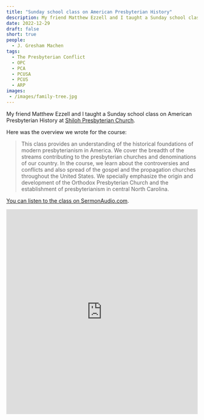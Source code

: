 ```yaml
---
title: "Sunday school class on American Presbyterian History"
description: My friend Matthew Ezzell and I taught a Sunday school class on American Presbyterian History at Shiloh Presbyterian Church.
date: 2022-12-29
draft: false
short: true
people:
  - J. Gresham Machen
tags:
  - The Presbyterian Conflict
  - OPC
  - PCA
  - PCUSA
  - PCUS
  - ARP
images:
 - /images/family-tree.jpg
---
```


My friend Matthew Ezzell and I taught a Sunday school class on American Presbyterian History at [Shiloh Presbyterian Church](https://shilohopc.org). 

Here was the overview we wrote for the course: 

> This class provides an understanding of the historical foundations of modern presbyterianism in America. We cover the breadth of the streams contributing to the presbyterian churches and denominations of our country. In the course, we learn about the controversies and conflicts and also spread of the gospel and the propagation churches throughout the United States. We specially emphasize the origin and development of the Orthodox Presbyterian Church and the establishment of presbyterianism in central North Carolina.

[You can listen to the class on SermonAudio.com](https://www.sermonaudio.com/solo/shiloh/sermons/series/167016/?sb=oldest).

<iframe tabindex="-1" width="1" height="540" src="https://embed.sermonaudio.com/browser/broadcaster/shiloh/series/Presbyterianism%20in%20America/?sort=oldest&page_size=25&style=compact&header=false&footer=false&filters=false&external_borders=false" style="min-width: 100%; max-width: 100%; " allow="autoplay" frameborder="0" scrolling="no"></iframe>
